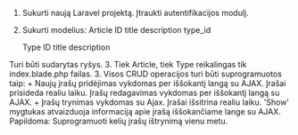 1. Sukurti naują Laravel projektą. Įtraukti autentifikacijos modulį.
2. Sukurti modelius:
   Article
   ID
   title
   description
   type_id

   Type
   ID
   title
   description

Turi būti sudarytas ryšys.
3. Tiek Article, tiek Type reikalingas tik index.blade.php failas.
3. Visos CRUD operacijos turi būti suprogramuotos taip:
    + Naujų įrašų pridėjimas vykdomas per iššokantį langą su AJAX. Įrašai prisideda realiu laiku.
    Įrašų redagavimas vykdomas per iššokantį langą su AJAX.
    + Įrašų trynimas vykdomas su Ajax. Įrašai išsitrina realiu laiku.
    'Show' mygtukas atvaizduoja informaciją apie įrašą iššokančiame lange su AJAX.
Papildoma:
 Suprogramuoti kelių įrašų ištrynimą vienu metu.